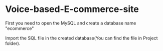 # Voice-based-E-commerce-site

First you need to open the MySQL and create a database name "ecommerce"

Import the SQL file in the created database(You can find the file in Project folder).
